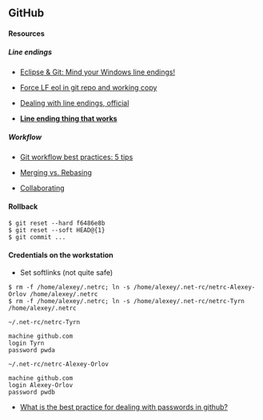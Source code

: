 ## GitHub
#### Resources
##### Line endings

- [Eclipse & Git: Mind your Windows line endings!](http://mike.meessen.biz/blog/?p=368)

- [Force LF eol in git repo and working copy](https://stackoverflow.com/questions/9976986/force-lf-eol-in-git-repo-and-working-copy)

- [Dealing with line endings, official](https://help.github.com/articles/dealing-with-line-endings/)

- [**Line ending thing that works**](https://coderwall.com/p/dzdw_a/converting-line-endings-from-dos-carriage-returns-to-unix-line-feeds-using-git)

##### Workflow

- [Git workflow best practices: 5 tips](https://raygun.com/blog/git-workflow/)

- [Merging vs. Rebasing](https://www.atlassian.com/git/tutorials/merging-vs-rebasing)

- [Collaborating](https://www.atlassian.com/git/tutorials/syncing)

#### Rollback
```
$ git reset --hard f6486e8b
$ git reset --soft HEAD@{1}
$ git commit ...
```

#### Credentials on the workstation

- Set softlinks (not quite safe)
```
$ rm -f /home/alexey/.netrc; ln -s /home/alexey/.net-rc/netrc-Alexey-Orlov /home/alexey/.netrc
$ rm -f /home/alexey/.netrc; ln -s /home/alexey/.net-rc/netrc-Tyrn /home/alexey/.netrc
```

`~/.net-rc/netrc-Tyrn`
```
machine github.com
login Tyrn
password pwda
```
`~/.net-rc/netrc-Alexey-Orlov`
```
machine github.com
login Alexey-Orlov
password pwdb
```
- [What is the best practice for dealing with passwords in github?](https://stackoverflow.com/questions/2397822/what-is-the-best-practice-for-dealing-with-passwords-in-github)
